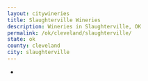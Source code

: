 ```yaml
---
layout: citywineries
title: Slaughterville Wineries
description: Wineries in Slaughterville, OK
permalink: /ok/cleveland/slaughterville/
state: ok
county: cleveland
city: slaughterville
---
```

-
